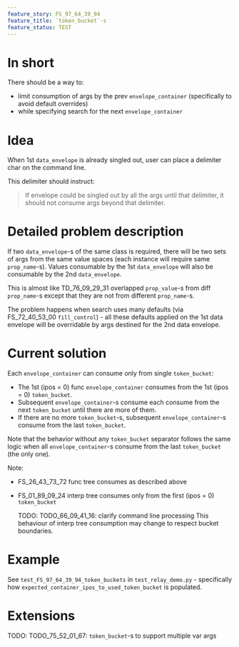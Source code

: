 ```yaml
---
feature_story: FS_97_64_39_94
feature_title: `token_bucket`-s
feature_status: TEST
---
```


# In short

There should be a way to:
*   limit consumption of args by the prev `envelope_container` (specifically to avoid default overrides)
*   while specifying search for the next `envelope_container`

# Idea

When 1st `data_envelope` is already singled out, user can place a delimiter char on the command line.

This delimiter should instruct:
> If envelope could be singled out by all the args until that delimiter,
> it should not consume args beyond that delimiter.

# Detailed problem description

If two `data_envelope`-s of the same class is required, there will be two sets of args from the same value spaces
(each instance will require same `prop_name`-s). Values consumable by the 1st `data_envelope` will also be
consumable by the 2nd `data_envelope`.

This is almost like TD_76_09_29_31 overlapped `prop_value`-s from diff `prop_name`-s
except that they are not from different `prop_name`-s.

The problem happens when search uses many defaults (via FS_72_40_53_00 `fill_control`) -
all these defaults applied on the 1st data envelope
will be overridable by args destined for the 2nd data envelope.

# Current solution

Each `envelope_container` can consume only from single `token_bucket`:

*   The 1st (ipos = 0) func `envelope_container` consumes from the 1st (ipos = 0) `token_bucket`.
*   Subsequent `envelope_container`-s consume each consume from the next `token_bucket` until there are more of them.
*   If there are no more `token_bucket`-s, subsequent `envelope_container`-s consume from the last `token_bucket`.

Note that the behavior without any `token_bucket` separator follows the same logic when all
`envelope_container`-s consume from the last `token_bucket` (the only one).

Note:

*   FS_26_43_73_72 func tree consumes as described above

*   FS_01_89_09_24 interp tree consumes only from the first (ipos = 0) `token_bucket`

    TODO: TODO_66_09_41_16: clarify command line processing
          This behaviour of interp tree consumption may change to respect bucket boundaries.

# Example

See `test_FS_97_64_39_94_token_buckets` in `test_relay_demo.py` - specifically how
`expected_container_ipos_to_used_token_bucket` is populated.

# Extensions

TODO: TODO_75_52_01_67: `token_bucket`-s to support multiple var args
